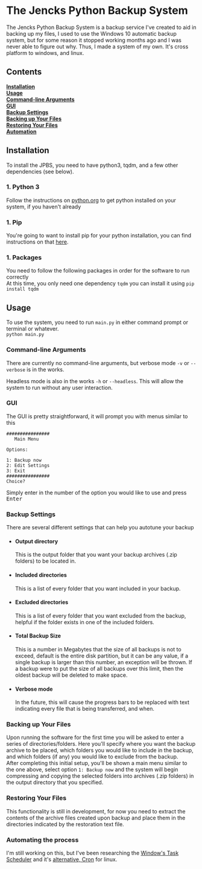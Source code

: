 # The Jencks Python Backup System
The Jencks Python Backup System is a backup service I've created to aid in backing up my files, I used to use the Windows 10 automatic backup system, but for some reason it stopped working months ago and I was never able to figure out why. Thus, I made a system of my own. It's cross platform to windows, and linux.

Contents
--------
**[Installation](#installation)**<br>
**[Usage](#usage)**<br>
**[Command-line Arguments](#command-line-arguments)**<br>
**[GUI](#gui)**<br>
**[Backup Settings](#backup-settings)**<br>
**[Backing up Your Files](#backing-up-your-files)**<br>
**[Restoring Your Files](#restoring-your-files)**<br>
**[Automation](#automating-the-process)**<br>

Installation
------------
To install the JPBS, you need to have python3, tqdm, and a few other dependencies (see below).
### 1. Python 3
   Follow the instructions on [python.org](https://www.python.org/) to get python installed on your system, if you haven't already
### 1. Pip
   You're going to want to install pip for your python installation, you can find instructions on that [here](https://pip.pypa.io/en/stable/installing/).
### 1. Packages
   You need to follow the following packages in order for the software to run correctly<br>
   At this time, you only need one dependency `tqdm` you can install it using `pip install tqdm`
   
Usage
-----
To use the system, you need to run `main.py` in either command prompt or terminal or whatever.<br>
`python main.py`
### Command-line Arguments
There are currently no command-line arguments, but verbose mode `-v` or `--verbose` is in the works.

Headless mode is also in the works `-h` or `--headless`. This will allow the system to run without any user interaction.
### GUI
The GUI is pretty straightforward, it will prompt you with menus similar to this
```
################
   Main Menu
   
Options:

1: Backup now
2: Edit Settings
3: Exit
################
Choice?
```
Simply enter in the number of the option you would like to use and press <kbd>Enter</kbd>
### Backup Settings
There are several different settings that can help you autotune your backup
* #### Output directory
  This is the output folder that you want your backup archives (.zip folders) to be located in.
* #### Included directories
  This is a list of every folder that you want included in your backup.
* #### Excluded directories
  This is a list of every folder that you want excluded from the backup, helpful if the folder exists in one of the included folders.
* #### Total Backup Size
  This is a number in Megabytes that the size of all backups is not to exceed, default is the entire disk partition, but it can be any value, if a single backup is larger than this number, an exception will be thrown.  If a backup were to put the size of all backups over this limit, then the oldest backup will be deleted to make space.
* #### Verbose mode
  In the future, this will cause the progress bars to be replaced with text indicating every file that is being transferred, and when.
### Backing up Your Files
Upon running the software for the first time you will be asked to enter a series of directories/folders.  Here you'll specify where you want the backup archive to be placed, which folders you would like to include in the backup, and which folders (if any) you would like to exclude from the backup.<br>
After completing this initial setup, you'll be shown a main menu similar to the one above, select option `1: Backup now` and the system will begin compressing and copying the selected folders into archives (.zip folders) in the output directory that you specified.
### Restoring Your Files
This functionality is still in development, for now you need to extract the contents of the archive files created upon backup and place them in the directories indicated by the restoration text file.
### Automating the process
I'm still working on this, but I've been researching the [Window's Task Scheduler](https://docs.microsoft.com/en-us/windows/desktop/taskschd/task-scheduler-start-page) and it's [alternative, Cron](https://help.ubuntu.com/community/CronHowto) for linux.

